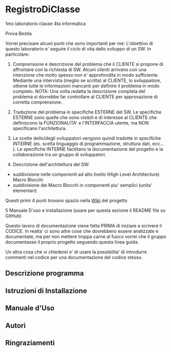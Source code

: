 # RegistroDiClasse
1mo laboratorio classe 4ta informatica

Prova Bestia

Vorrei precisare alcuni punti che sono importanti per me:
L'obiettivo di questo laboratorio e' seguire il ciclo di vita dello sviluppo di un SW. In particolare:

1. Comprensione e descrizione del problema che il CLIENTE si propone di affrontare con la richiesta di SW. Alcuni clienti arrivano con una intenzione che molto spesso non e' approfondita in modo sufficiente. Mediante una intervista (meglio se scritta) al CLIENTE, lo sviluppatore, ottiene tutte le informazioni mancanti per definire il problema in modo completo.
NOTA: Una volta redatta la descrizione completa del problema si dovrebbe far controllare al CLIENTE per approvazione di corretta comprensione.

2. Traduzione del problema in specifiche ESTERNE del SW. Le specifiche ESTERNE sono quelle che sono visibili e di interesse al CLIENTE che definiscono la FUNZIONALITA' e l'INTERFACCIA utente, ma NON specificano l'architettura.

3. Le scelte dello/degli sviluppatori vengono quindi tradotte in specifiche INTERNE (es. scelta linguaggio di programmazione, struttura dati, ecc... ). Le specifiche INTERNE facilitano la documentazione del progetto e la collaborazione tra un gruppo di sviluppatori.

4. Descrizione dell'architettura del SW: 
+ suddivisione nelle componenti ad alto livello (High Level Architecture) Macro Blocchi
+ suddivisione dei Macro Blocchi in componenti piu' semplici (unita' elementari)

Questi primi 4 punti trovano spazio nella [Wiki](https://github.com/Prof-Matteo-Palitto-JCMaxwell/RegistroDiClasse/wiki) del progetto

5 Manuale D'uso e installazione (usare per questa sezione il README file su GitHub)

Questo lavoro di documentazione viene fatta PRIMA di iniziare a scrivere il CODICE.
In realta' ci sono altre cose che dovrebbero essere analizzate e documentate, ma per non mettere troppa carne al fuoco vorrei che il gruppo documentasse il proprio progetto seguendo questa linea guida.

Un altra cosa che vi chiederei  e' di usare la possibilita' di introdurre commenti nel codice per una documentazione del codice stesso.


## Descrizione programma

## Istruzioni di Installazione

## Manuale d'Uso

## Autori

## Ringraziamenti
